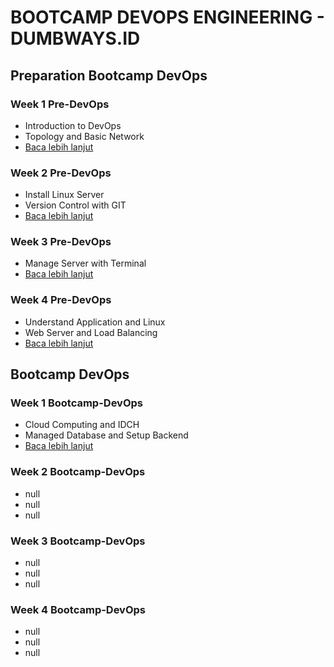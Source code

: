 # BOOTCAMP DEVOPS ENGINEERING - DUMBWAYS.ID
## Preparation Bootcamp DevOps
### Week 1 Pre-DevOps
- Introduction to DevOps
- Topology and Basic Network
- [Baca lebih lanjut](preparation-bootcamp-devops/week-1/README.md)

### Week 2 Pre-DevOps
- Install Linux Server
- Version Control with GIT
- [Baca lebih lanjut](preparation-bootcamp-devops/week-2/README.md)

### Week 3 Pre-DevOps
- Manage Server with Terminal
- [Baca lebih lanjut](preparation-bootcamp-devops/week-3/README.md)

### Week 4 Pre-DevOps
- Understand Application and Linux
- Web Server and Load Balancing
- [Baca lebih lanjut](preparation-bootcamp-devops/week-4/README.md)

## Bootcamp DevOps

### Week 1 Bootcamp-DevOps
- Cloud Computing and IDCH
- Managed Database and Setup Backend
- [Baca lebih lanjut](bootcamp-devops/week-1/README.md)
  
### Week 2 Bootcamp-DevOps
- null
- null
- null
### Week 3 Bootcamp-DevOps
- null
- null
- null
### Week 4 Bootcamp-DevOps
- null
- null
- null